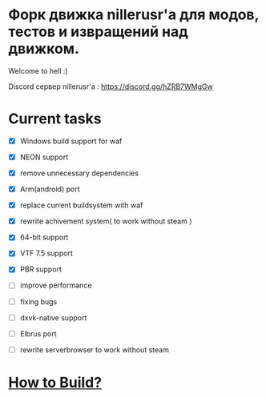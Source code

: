 # Форк движка nillerusr'a для модов, тестов и извращений над движком.
Welcome to hell :)









Discord сервер nillerusr'a : https://discord.gg/hZRB7WMgGw

# Current tasks
- [x] Windows build support for waf
- [x] NEON support
- [x] remove unnecessary dependencies
- [x] Arm(android) port
- [x] replace current buildsystem with waf
- [x] rewrite achivement system( to work without steam )
- [x] 64-bit support
- [x] VTF 7.5 support
- [x] PBR support
- [ ] improve performance
- [ ] fixing bugs
- [ ] dxvk-native support
- [ ] Elbrus port
- [ ] rewrite serverbrowser to work without steam


# [How to Build?](https://github.com/nillerusr/source-engine/wiki/How-to-build)
